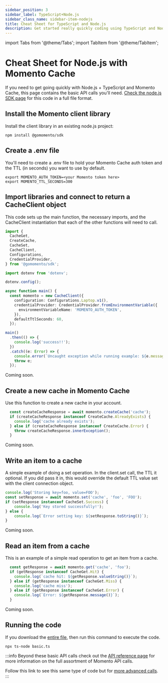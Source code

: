 ```yaml
---
sidebar_position: 3
sidebar_label: TypeScript+Node.js
sidebar_class_name: sidebar-item-nodejs
title: Cheat Sheet for TypeScript and Node.js
description: Get started really quickly coding using TypeScript and Node.js with Momento Cache
---
```


import Tabs from '@theme/Tabs';
import TabItem from '@theme/TabItem';

# Cheat Sheet for Node.js with Momento Cache
If you need to get going quickly with Node.js + TypeScript and Momento Cache, this page contains the basic API calls you'll need. [Check the node.js SDK page](https://github.com/momentohq/client-sdk-nodejs) for this code in a full file format.

## Install the Momento client library

Install the client library in an existing node.js project:

```cli
npm install @gomomento/sdk
```

## Create a .env file
You'll need to create a .env file to hold your Momento Cache auth token and the TTL (in seconds) you want to use by default.

```
export MOMENTO_AUTH_TOKEN=<your Momento token here>
export MOMENTO_TTL_SECONDS=300
```

## Import libraries and connect to return a CacheClient object
This code sets up the main function, the necessary imports,  and the CacheClient instantiation that each of the other functions will need to call.

  <Tabs>
    <TabItem value="ts" label="TypeScript" default>

  ```typescript
  import {
    CacheGet,
    CreateCache,
    CacheSet,
    CacheClient,
    Configurations,
    CredentialProvider,
  } from '@gomomento/sdk';

  import dotenv from 'dotenv';

  dotenv.config();

  async function main() {
    const momento = new CacheClient({
      configuration: Configurations.Laptop.v1(),
      credentialProvider: CredentialProvider.fromEnvironmentVariable({
        environmentVariableName: 'MOMENTO_AUTH_TOKEN',
      }),
      defaultTtlSeconds: 60,
    });

  main()
    .then(() => {
      console.log('success!!');
    })
    .catch((e: Error) => {
      console.error(`Uncaught exception while running example: ${e.message}`);
      throw e;
    });
  ```

  </TabItem>
  <TabItem value="nodejs" label="Node.js" default>
    Coming soon.
  </TabItem>
</Tabs>

## Create a new cache in Momento Cache
Use this function to create a new cache in your account.

<Tabs>
  <TabItem value="ts" label="TypeScript" default>

  ```javascript
    const createCacheResponse = await momento.createCache('cache');
    if (createCacheResponse instanceof CreateCache.AlreadyExists) {
      console.log('cache already exists');
    } else if (createCacheResponse instanceof CreateCache.Error) {
      throw createCacheResponse.innerException();
    }
  ```

  </TabItem>
  <TabItem value="nodejs" label="Node.js" default>
    Coming soon.
  </TabItem>
</Tabs>



## Write an item to a cache
A simple example of doing a set operation. In the client.set call, the TTL it optional. If you did pass it in, this would override the default TTL value set with the client connection object.

<Tabs>
  <TabItem value="ts" label="TypeScript" default>

  ```javascript
  console.log('Storing key=foo, value=FOO');
  const setResponse = await momento.set('cache', 'foo', 'FOO');
  if (setResponse instanceof CacheSet.Success) {
      console.log('Key stored successfully!');
  } else {
      console.log(`Error setting key: ${setResponse.toString()}`);
  }
  ```

  </TabItem>
  <TabItem value="nodejs" label="Node.js" default>
    Coming soon.
  </TabItem>
</Tabs>



## Read an item from a cache
This is an example of a simple read operation to get an item from a cache.

<Tabs>
  <TabItem value="ts" label="TypeScript" default>

  ```javascript
    const getResponse = await momento.get('cache', 'foo');
    if (getResponse instanceof CacheGet.Hit) {
      console.log(`cache hit: ${getResponse.valueString()}`);
    } else if (getResponse instanceof CacheGet.Miss) {
      console.log('cache miss');
    } else if (getResponse instanceof CacheGet.Error) {
      console.log(`Error: ${getResponse.message()}`);
    }
  ```
  
  </TabItem>
  <TabItem value="js" label="JavaScript" default>
    Coming soon.
  </TabItem>
</Tabs>

## Running the code
If you download the [entire file](https://github.com/momentohq/client-sdk-nodejs/blob/main/examples/basic.ts), then run this command to execute the code.

```cli
npx ts-node basic.ts
```

:::info
Beyond these basic API calls check out the [API reference page](../../api-reference/index.mdx) for more information on the full assortment of Momento API calls.

Follow this link to see this same type of code but for [more advanced calls](https://github.com/momentohq/client-sdk-nodejs/blob/main/examples/advanced.ts). 
:::